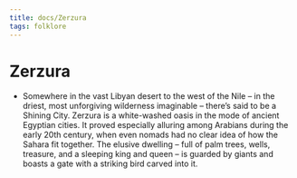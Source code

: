 ```yaml
---
title: docs/Zerzura
tags: folklore
---
```


# Zerzura
- Somewhere in the vast Libyan desert to the west of the Nile – in the driest, most unforgiving wilderness imaginable – there’s said to be a Shining City. Zerzura is a white-washed oasis in the mode of ancient Egyptian cities. It proved especially alluring among Arabians during the early 20th century, when even nomads had no clear idea of how the Sahara fit together. The elusive dwelling – full of palm trees, wells, treasure, and a sleeping king and queen – is guarded by giants and boasts a gate with a striking bird carved into it.
